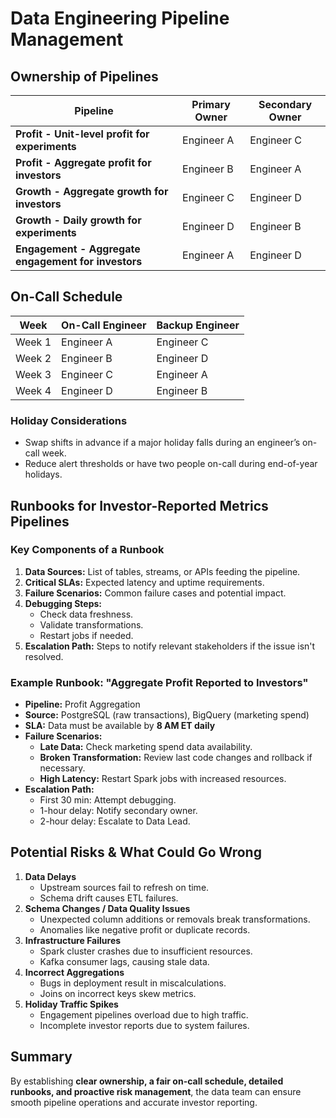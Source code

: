 # Data Engineering Pipeline Management

## Ownership of Pipelines

| **Pipeline** | **Primary Owner** | **Secondary Owner** |
|-------------|------------------|------------------|
| **Profit - Unit-level profit for experiments** | Engineer A | Engineer C |
| **Profit - Aggregate profit for investors** | Engineer B | Engineer A |
| **Growth - Aggregate growth for investors** | Engineer C | Engineer D |
| **Growth - Daily growth for experiments** | Engineer D | Engineer B |
| **Engagement - Aggregate engagement for investors** | Engineer A | Engineer D |

## On-Call Schedule

| **Week** | **On-Call Engineer** | **Backup Engineer** |
|---------|--------------------|--------------------|
| Week 1  | Engineer A         | Engineer C         |
| Week 2  | Engineer B         | Engineer D         |
| Week 3  | Engineer C         | Engineer A         |
| Week 4  | Engineer D         | Engineer B         |

### Holiday Considerations
- Swap shifts in advance if a major holiday falls during an engineer’s on-call week.
- Reduce alert thresholds or have two people on-call during end-of-year holidays.

## Runbooks for Investor-Reported Metrics Pipelines

### Key Components of a Runbook
1. **Data Sources:** List of tables, streams, or APIs feeding the pipeline.
2. **Critical SLAs:** Expected latency and uptime requirements.
3. **Failure Scenarios:** Common failure cases and potential impact.
4. **Debugging Steps:**
   - Check data freshness.
   - Validate transformations.
   - Restart jobs if needed.
5. **Escalation Path:** Steps to notify relevant stakeholders if the issue isn't resolved.

### Example Runbook: "Aggregate Profit Reported to Investors"
- **Pipeline:** Profit Aggregation
- **Source:** PostgreSQL (raw transactions), BigQuery (marketing spend)
- **SLA:** Data must be available by **8 AM ET daily**
- **Failure Scenarios:**
  - **Late Data:** Check marketing spend data availability.
  - **Broken Transformation:** Review last code changes and rollback if necessary.
  - **High Latency:** Restart Spark jobs with increased resources.
- **Escalation Path:**
  - First 30 min: Attempt debugging.
  - 1-hour delay: Notify secondary owner.
  - 2-hour delay: Escalate to Data Lead.

## Potential Risks & What Could Go Wrong

1. **Data Delays**
   - Upstream sources fail to refresh on time.
   - Schema drift causes ETL failures.
2. **Schema Changes / Data Quality Issues**
   - Unexpected column additions or removals break transformations.
   - Anomalies like negative profit or duplicate records.
3. **Infrastructure Failures**
   - Spark cluster crashes due to insufficient resources.
   - Kafka consumer lags, causing stale data.
4. **Incorrect Aggregations**
   - Bugs in deployment result in miscalculations.
   - Joins on incorrect keys skew metrics.
5. **Holiday Traffic Spikes**
   - Engagement pipelines overload due to high traffic.
   - Incomplete investor reports due to system failures.

## Summary
By establishing **clear ownership, a fair on-call schedule, detailed runbooks, and proactive risk management**, the data team can ensure smooth pipeline operations and accurate investor reporting.
